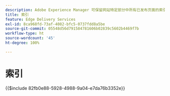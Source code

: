 ```yaml
---
description: Adobe Experience Manager 可保留网站特定部分中所有已发布页面的索引。这通常用于构建列表、馈送以及为页面或内容片段启用搜索和过滤用例。
title: 索引
feature: Edge Delivery Services
exl-id: 8ca968fd-73af-4082-bfc5-0737fdd8a5be
source-git-commit: 05548d56d791584781606b02839c5602b4469f7b
workflow-type: ht
source-wordcount: '45'
ht-degree: 100%

---
```


# 索引

{{$include 82fb0e88-5928-4988-9a04-e7da76b3352e}}
